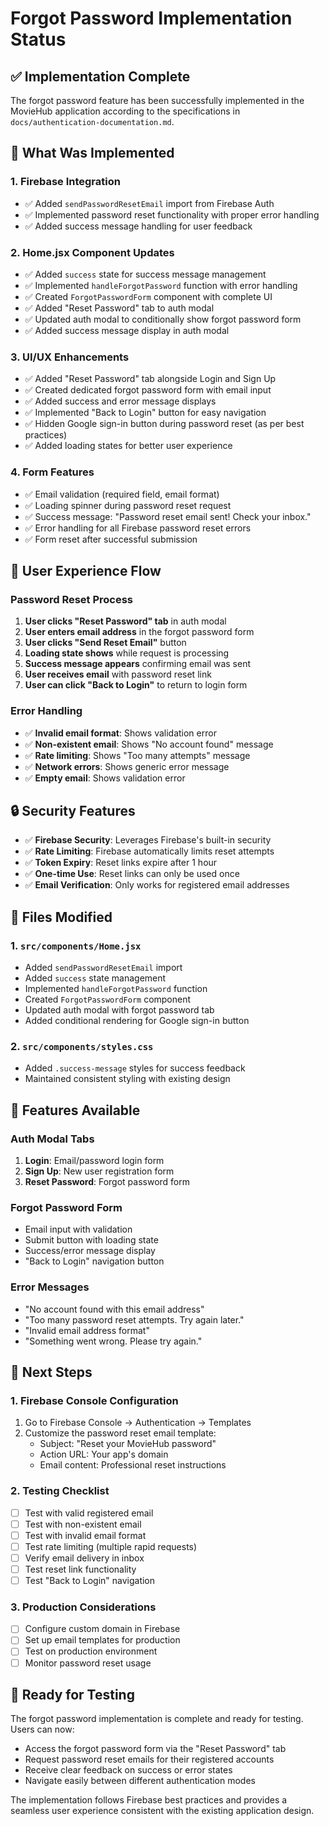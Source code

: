 # Forgot Password Implementation Status

## ✅ Implementation Complete

The forgot password feature has been successfully implemented in the MovieHub application according to the specifications in `docs/authentication-documentation.md`.

## 🔧 What Was Implemented

### 1. Firebase Integration
- ✅ Added `sendPasswordResetEmail` import from Firebase Auth
- ✅ Implemented password reset functionality with proper error handling
- ✅ Added success message handling for user feedback

### 2. Home.jsx Component Updates
- ✅ Added `success` state for success message management
- ✅ Implemented `handleForgotPassword` function with error handling
- ✅ Created `ForgotPasswordForm` component with complete UI
- ✅ Added "Reset Password" tab to auth modal
- ✅ Updated auth modal to conditionally show forgot password form
- ✅ Added success message display in auth modal

### 3. UI/UX Enhancements
- ✅ Added "Reset Password" tab alongside Login and Sign Up
- ✅ Created dedicated forgot password form with email input
- ✅ Added success and error message displays
- ✅ Implemented "Back to Login" button for easy navigation
- ✅ Hidden Google sign-in button during password reset (as per best practices)
- ✅ Added loading states for better user experience

### 4. Form Features
- ✅ Email validation (required field, email format)
- ✅ Loading spinner during password reset request
- ✅ Success message: "Password reset email sent! Check your inbox."
- ✅ Error handling for all Firebase password reset errors
- ✅ Form reset after successful submission

## 🎯 User Experience Flow

### Password Reset Process
1. **User clicks "Reset Password" tab** in auth modal
2. **User enters email address** in the forgot password form
3. **User clicks "Send Reset Email"** button
4. **Loading state shows** while request is processing
5. **Success message appears** confirming email was sent
6. **User receives email** with password reset link
7. **User can click "Back to Login"** to return to login form

### Error Handling
- ✅ **Invalid email format**: Shows validation error
- ✅ **Non-existent email**: Shows "No account found" message
- ✅ **Rate limiting**: Shows "Too many attempts" message
- ✅ **Network errors**: Shows generic error message
- ✅ **Empty email**: Shows validation error

## 🔒 Security Features

- ✅ **Firebase Security**: Leverages Firebase's built-in security
- ✅ **Rate Limiting**: Firebase automatically limits reset attempts
- ✅ **Token Expiry**: Reset links expire after 1 hour
- ✅ **One-time Use**: Reset links can only be used once
- ✅ **Email Verification**: Only works for registered email addresses

## 📁 Files Modified

### 1. `src/components/Home.jsx`
- Added `sendPasswordResetEmail` import
- Added `success` state management
- Implemented `handleForgotPassword` function
- Created `ForgotPasswordForm` component
- Updated auth modal with forgot password tab
- Added conditional rendering for Google sign-in button

### 2. `src/components/styles.css`
- Added `.success-message` styles for success feedback
- Maintained consistent styling with existing design

## 🎉 Features Available

### Auth Modal Tabs
1. **Login**: Email/password login form
2. **Sign Up**: New user registration form
3. **Reset Password**: Forgot password form

### Forgot Password Form
- Email input with validation
- Submit button with loading state
- Success/error message display
- "Back to Login" navigation button

### Error Messages
- "No account found with this email address"
- "Too many password reset attempts. Try again later."
- "Invalid email address format"
- "Something went wrong. Please try again."

## 🚀 Next Steps

### 1. Firebase Console Configuration
1. Go to Firebase Console → Authentication → Templates
2. Customize the password reset email template:
   - Subject: "Reset your MovieHub password"
   - Action URL: Your app's domain
   - Email content: Professional reset instructions

### 2. Testing Checklist
- [ ] Test with valid registered email
- [ ] Test with non-existent email
- [ ] Test with invalid email format
- [ ] Test rate limiting (multiple rapid requests)
- [ ] Verify email delivery in inbox
- [ ] Test reset link functionality
- [ ] Test "Back to Login" navigation

### 3. Production Considerations
- [ ] Configure custom domain in Firebase
- [ ] Set up email templates for production
- [ ] Test on production environment
- [ ] Monitor password reset usage

## 🎯 Ready for Testing

The forgot password implementation is complete and ready for testing. Users can now:

- Access the forgot password form via the "Reset Password" tab
- Request password reset emails for their registered accounts
- Receive clear feedback on success or error states
- Navigate easily between different authentication modes

The implementation follows Firebase best practices and provides a seamless user experience consistent with the existing application design. 
